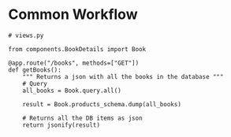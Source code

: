 # Common Workflow

    # views.py

    from components.BookDetails import Book

    @app.route("/books", methods=["GET"])
    def getBooks():
        """ Returns a json with all the books in the database """
        # Query
        all_books = Book.query.all()

        result = Book.products_schema.dump(all_books)

        # Returns all the DB items as json
        return jsonify(result)
